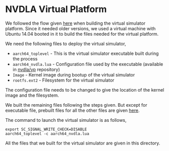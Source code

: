 # **NVDLA Virtual Platform**

We followed the flow given [here](https://nvdla.org/vp.html) when building the virtual simulator platform. Since it needed older versions, we used a virtual machine with Ubuntu 14.04 booted in it to build the files needed for the virtual platform.

We need the following files to deploy the virtual simulator,
- ``aarch64_toplevel`` - This is the virtual simulator executable built during the process
- ``aarch64_nvdla.lua`` - Configuration file used by the executable (available in [nvdla/vp](https://github.com/nvdla/vp/tree/master/conf) repository)
- ``Image`` - Kernel image during bootup of the virtual simulator
- ``rootfs.ext2`` - Filesystem for the virtual simulator

The configuration file needs to be changed to give the location of the kernel image and the filesystem.

We built the remaining files following the steps given. But except for executable file, prebuilt files for all the other files are given [here](https://github.com/nvdla/sw/tree/master/prebuilt/arm64-linux).

The command to launch the virtual simulator is as follows,
```
export SC_SIGNAL_WRITE_CHECK=DISABLE
aarch64_toplevel -c aarch64_nvdla.lua
```

All the files that we built for the virtual simulator are given in this directory.